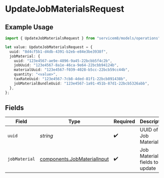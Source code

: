 # UpdateJobMaterialsRequest

## Example Usage

```typescript
import { UpdateJobMaterialsRequest } from "servicem8/models/operations";

let value: UpdateJobMaterialsRequest = {
  uuid: "8d4cf5b1-d4db-4391-b2eb-e84e3be3938f",
  jobMaterial: {
    uuid: "123e4567-ae9e-4896-9a45-22bcbb5f4c2b",
    jobUuid: "123e4567-8a1e-46ca-9e64-22bcbb94124b",
    materialUuid: "123e4567-f039-4028-b5cc-22bcb59cc44b",
    quantity: "<value>",
    taxRateUuid: "123e4567-7cb8-4ded-81f1-22bcb891438b",
    jobMaterialBundleUuid: "123e4567-1a91-451b-87d1-22bcb5326abb",
  },
};
```

## Fields

| Field                                                                      | Type                                                                       | Required                                                                   | Description                                                                |
| -------------------------------------------------------------------------- | -------------------------------------------------------------------------- | -------------------------------------------------------------------------- | -------------------------------------------------------------------------- |
| `uuid`                                                                     | *string*                                                                   | :heavy_check_mark:                                                         | UUID of the Job Material                                                   |
| `jobMaterial`                                                              | [components.JobMaterialInput](../../models/components/jobmaterialinput.md) | :heavy_check_mark:                                                         | Job Material fields to update                                              |